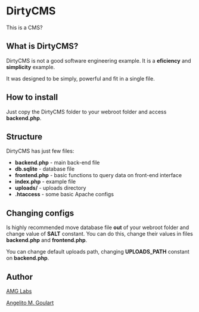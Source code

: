 # DirtyCMS
This is a CMS?

## What is DirtyCMS?

DirtyCMS is not a good software engineering example. It is a **eficiency** and **simplicity** example.

It was designed to be simply, powerful and fit in a single file.

## How to install

Just copy the DirtyCMS folder to your webroot folder and access **backend.php**.

## Structure

DirtyCMS has just few files:

* **backend.php** - main back-end file
* **db.sqlite** - database file
* **frontend.php** - basic functions to query data on front-end interface
* **index.php** - example file
* **uploads/** - uploads directory
* **.htaccess** - some basic Apache configs

## Changing configs

Is highly recommended move database file **out** of your webroot folder and change value of **SALT** constant. You can do this, change their values in files **backend.php** and **frontend.php**.

You can change default uploads path, changing **UPLOADS_PATH** constant on **backend.php**.

## Author

[AMG Labs](http://www.amglabs.net/)

[Angelito M. Goulart](http://www.angelitomg.com/)

